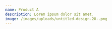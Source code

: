 ```yaml
---
name: Product A
description: Lorem ipsum dolor sit amet.
image: /images/uploads/untitled-design-28-.png
---
```

